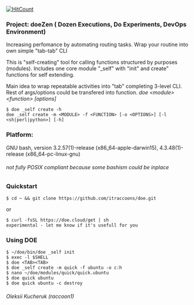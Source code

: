 [![HitCount](http://hits.dwyl.io/itraccoons/doe.svg)](http://hits.dwyl.io/itraccoons/doe)

### Project: doeZen ( Dozen Executions, Do Experiments, DevOps Environment)

Increasing perfomance by automating routing tasks.
Wrap your routine into own simple "tab-tab" CLI

This is "self-creating" tool for calling functions structured by purposes (modules).
Includes one core module "_self" with "init" and create" functions for self extending.

Main idea to wrap repeatable activities into "tab" completing 3-level CLI.
Rest of args/options could be transfered into function. 
_doe \<module\> \<function\> [options]_

    $ doe _self create -h
    doe _self create -m <MODULE> -f <FUNCTION> [-o <OPTIONS>] [-l <sh|perl|python>] [-h]

### Platform:

GNU bash, version 3.2.57(1)-release (x86_64-apple-darwin15), 4.3.48(1)-release (x86_64-pc-linux-gnu)

###### _not fully POSIX compliant because some bashism could be inplace_

### Quickstart

    $ cd ~ && git clone https://github.com/itraccoons/doe.git

or

    $ curl -fsSL https://doe.cloud/get | sh
    experimental - let me know if it's usefull for you


### Using DOE
    $ ~/doe/bin/doe _self init
    $ exec -l $SHELL
    $ doe <TAB><TAB>
    $ doe _self create -m quick -f ubuntu -o c:h
    $ nano ~/doe/modules/quick/quick.ubuntu
    $ doe quick ubuntu
    $ doe quick ubuntu -c destroy


###### Oleksii Kucheruk (raccoon1)
